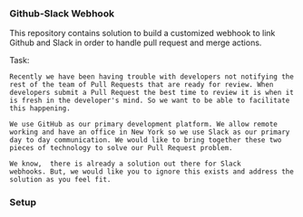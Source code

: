 ### Github-Slack Webhook

This repository contains solution to build a customized webhook to link
Github and Slack in order to handle pull request and merge actions.

Task:
```
Recently we have been having trouble with developers not notifying the
rest of the team of Pull Requests that are ready for review. When
developers submit a Pull Request the best time to review it is when it
is fresh in the developer's mind. So we want to be able to facilitate
this happening.

We use GitHub as our primary development platform. We allow remote
working and have an office in New York so we use Slack as our primary
day to day communication. We would like to bring together these two
pieces of technology to solve our Pull Request problem.

We know,  there is already a solution out there for Slack
webhooks. But, we would like you to ignore this exists and address the
solution as you feel fit.
```
### Setup
